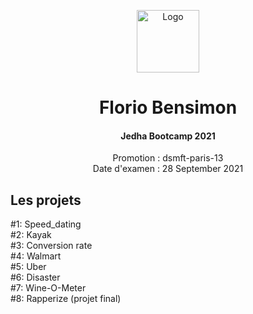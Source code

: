 <p align="center">
  <a>
    <img src="https://yt3.ggpht.com/a/AATXAJx-EbvNy-M6OTC3IRISPg-tJMRKzAXl_B8EmZTf=s900-c-k-c0xffffffff-no-rj-mo" alt="Logo" width="100" height="100">
  </a>
  <h1 align="center">Florio Bensimon</h1>
  <h4 align="center">Jedha Bootcamp 2021</h4>


  <p align="center">
    Promotion : dsmft-paris-13<br>
     Date d'examen : 28 September 2021
    <br />
  </p>
</p>

  <h2 align="left">Les projets</h2>
    <p align="left">
    #1: Speed_dating<br>
    #2: Kayak<br>
    #3: Conversion rate<br>
  #4: Walmart<br>
  #5: Uber<br>
  #6: Disaster<br>
  #7: Wine-O-Meter<br>
  #8: Rapperize (projet final)
  <br />
  </p>
</p>
<br />
